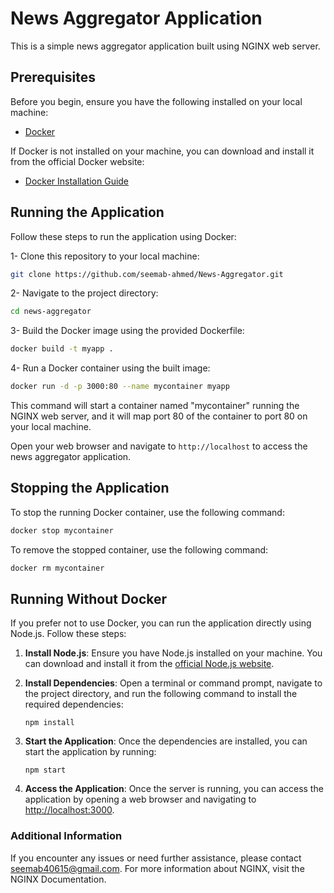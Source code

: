 # News Aggregator Application

This is a simple news aggregator application built using NGINX web server.

## Prerequisites

Before you begin, ensure you have the following installed on your local machine:
- [Docker](https://www.docker.com/get-started)

If Docker is not installed on your machine, you can download and install it from the official Docker website:
- [Docker Installation Guide](https://www.docker.com/get-started)

## Running the Application

Follow these steps to run the application using Docker:

1- Clone this repository to your local machine:
```bash
git clone https://github.com/seemab-ahmed/News-Aggregator.git
```

2- Navigate to the project directory:
```bash
cd news-aggregator
```

3- Build the Docker image using the provided Dockerfile:
```bash
docker build -t myapp .
```

4- Run a Docker container using the built image:
```bash
docker run -d -p 3000:80 --name mycontainer myapp
```

This command will start a container named "mycontainer" running the NGINX web server, and it will map port 80 of the container to port 80 on your local machine.

Open your web browser and navigate to  `http://localhost` to access the news aggregator application.

## Stopping the Application

To stop the running Docker container, use the following command:
```bash
docker stop mycontainer
```

To remove the stopped container, use the following command:
```bash
docker rm mycontainer
```

## Running Without Docker

If you prefer not to use Docker, you can run the application directly using Node.js. Follow these steps:

1. **Install Node.js**: Ensure you have Node.js installed on your machine. You can download and install it from the [official Node.js website](https://nodejs.org/).

2. **Install Dependencies**: Open a terminal or command prompt, navigate to the project directory, and run the following command to install the required dependencies:

    ```
    npm install
    ```

3. **Start the Application**: Once the dependencies are installed, you can start the application by running:

    ```
    npm start
    ```

4. **Access the Application**: Once the server is running, you can access the application by opening a web browser and navigating to [http://localhost:3000](http://localhost:3000).



### Additional Information
If you encounter any issues or need further assistance, please contact seemab40615@gmail.com.
For more information about NGINX, visit the NGINX Documentation.
